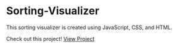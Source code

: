 # Sorting-Visualizer
This sorting visualizer is created using JavaScript, CSS, and HTML.

Check out this project!
<a href="https://ann-c-tseng.github.io/Sorting-Visualizer/QuickSort/QSindex.html" target="_blank"> View Project </a>
